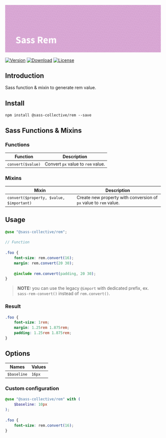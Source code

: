 ![Sass Rem](.github/banner.png)

[![Version](https://flat.badgen.net/npm/v/@sass-collective/rem)](https://www.npmjs.com/package/@sass-collective/rem)
[![Download](https://flat.badgen.net/npm/dt/@sass-collective/rem)](https://www.npmjs.com/package/@sass-collective/rem)
[![License](https://flat.badgen.net/npm/license/@sass-collective/rem)](https://www.npmjs.com/package/@sass-collective/rem)

## Introduction

Sass function & mixin to generate rem value.

## Install

    npm install @sass-collective/rem --save

## Sass Functions & Mixins

### Functions

| Function| Description |
| --- | --- |
| `convert($value)` | Convert `px` value to `rem` value. |

### Mixins

| Mixin | Description |
| --- | --- |
| `convert($property, $value, $important)` | Create new property with conversion of `px` value to `rem` value. |

## Usage

```scss
@use "@sass-collective/rem";

// Function

.foo {
    font-size: rem.convert(16);
    margin: rem.convert(20 30);

    @include rem.convert(padding, 20 30);
}
```

> **NOTE:** you can use the legacy `@import` with dedicated prefix, ex. `sass-rem-convert()` instead of `rem.convert()`.

### Result

```css
.foo {
    font-size: 1rem;
    margin: 1.25rem 1.875rem;
    padding: 1.25rem 1.875rem;
}
```

## Options

| Names          | Values    |
| -------------- | --------- |
| `$baseline`    | `16px`    |

### Custom configuration

```scss
@use "@sass-collective/rem" with (
    $baseline: 10px
);

.foo {
    font-size: rem.convert(16);
}
```
